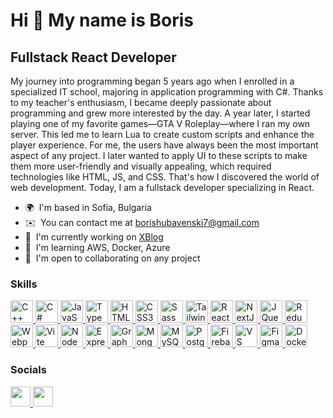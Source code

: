 Hi 👋 My name is Boris
=================================

Fullstack React Developer
-------------------------

My journey into programming began 5 years ago when I enrolled in a specialized IT school, majoring in application programming with C#. Thanks to my teacher's enthusiasm, I became deeply passionate about programming and grew more interested by the day. A year later, I started playing one of my favorite games—GTA V Roleplay—where I ran my own server. This led me to learn Lua to create custom scripts and enhance the player experience. For me, the users have always been the most important aspect of any project. I later wanted to apply UI to these scripts to make them more user-friendly and visually appealing, which required technologies like HTML, JS, and CSS. That's how I discovered the world of web development. Today, I am a fullstack developer specializing in React.

* 🌍  I'm based in Sofia, Bulgaria
* ✉️  You can contact me at [borishubavenski7@gmail.com](mailto:borishubavenski7@gmail.com)
* 🚀  I'm currently working on [XBlog](http://github.com/bhubavenski/XBlog)
* 🧠  I'm learning AWS, Docker, Azure
* 🤝  I'm open to collaborating on any project

### Skills
<!-- Programming -->
<a href="https://docs.microsoft.com/en-us/cpp/?view=msvc-170" target="_blank" rel="noreferrer">
  <img src="https://raw.githubusercontent.com/danielcranney/readme-generator/main/public/icons/skills/cplusplus-colored.svg" width="36" height="36" alt="C++" />
</a>
<a href="https://docs.microsoft.com/en-us/dotnet/csharp/" target="_blank" rel="noreferrer">
  <img src="https://raw.githubusercontent.com/danielcranney/readme-generator/main/public/icons/skills/csharp-colored.svg" width="36" height="36" alt="C#" />
</a>
<a href="https://developer.mozilla.org/en-US/docs/Web/JavaScript" target="_blank" rel="noreferrer">
  <img src="https://raw.githubusercontent.com/danielcranney/readme-generator/main/public/icons/skills/javascript-colored.svg" width="36" height="36" alt="JavaScript" />
</a>
<a href="https://www.typescriptlang.org/" target="_blank" rel="noreferrer">
  <img src="https://raw.githubusercontent.com/danielcranney/readme-generator/main/public/icons/skills/typescript-colored.svg" width="36" height="36" alt="TypeScript" />
</a>

<!-- Web tools -->
<a href="https://developer.mozilla.org/en-US/docs/Glossary/HTML5" target="_blank" rel="noreferrer">
  <img src="https://raw.githubusercontent.com/danielcranney/readme-generator/main/public/icons/skills/html5-colored.svg" width="36" height="36" alt="HTML5" />
</a>
<a href="https://www.w3.org/TR/CSS/#css" target="_blank" rel="noreferrer">
  <img src="https://raw.githubusercontent.com/danielcranney/readme-generator/main/public/icons/skills/css3-colored.svg" width="36" height="36" alt="CSS3" />
</a>
<a href="https://sass-lang.com/" target="_blank" rel="noreferrer">
  <img src="https://raw.githubusercontent.com/danielcranney/readme-generator/main/public/icons/skills/sass-colored.svg" width="36" height="36" alt="Sass" />
</a>
<a href="https://tailwindcss.com/" target="_blank" rel="noreferrer">
  <img src="https://raw.githubusercontent.com/danielcranney/readme-generator/main/public/icons/skills/tailwindcss-colored.svg" width="36" height="36" alt="TailwindCSS" />
</a>

<!-- Frontend Frameworks -->
<a href="https://reactjs.org/" target="_blank" rel="noreferrer">
  <img src="https://raw.githubusercontent.com/danielcranney/readme-generator/main/public/icons/skills/react-colored.svg" width="36" height="36" alt="React" />
</a>
<a href="https://nextjs.org/docs" target="_blank" rel="noreferrer">
  <img src="https://raw.githubusercontent.com/danielcranney/readme-generator/main/public/icons/skills/nextjs-colored-dark.svg" width="36" height="36" alt="NextJs" />
</a>
<a href="https://jquery.com/" target="_blank" rel="noreferrer">
  <img src="https://raw.githubusercontent.com/danielcranney/readme-generator/main/public/icons/skills/jquery-colored.svg" width="36" height="36" alt="JQuery" />
</a>
<a href="https://redux.js.org/" target="_blank" rel="noreferrer">
  <img src="https://raw.githubusercontent.com/danielcranney/readme-generator/main/public/icons/skills/redux-colored.svg" width="36" height="36" alt="Redux" />
</a>

<!-- Build Tools -->
<a href="https://webpack.js.org/" target="_blank" rel="noreferrer">
  <img src="https://raw.githubusercontent.com/danielcranney/readme-generator/main/public/icons/skills/webpack-colored.svg" width="36" height="36" alt="Webpack" />
</a>
<a href="https://vitejs.dev/" target="_blank" rel="noreferrer">
  <img src="https://raw.githubusercontent.com/danielcranney/readme-generator/main/public/icons/skills/vite-colored.svg" width="36" height="36" alt="Vite" />
</a>

<!-- Backend -->
<a href="https://nodejs.org/en/" target="_blank" rel="noreferrer">
  <img src="https://raw.githubusercontent.com/danielcranney/readme-generator/main/public/icons/skills/nodejs-colored.svg" width="36" height="36" alt="NodeJS" />
</a>
<a href="https://expressjs.com/" target="_blank" rel="noreferrer">
  <img src="https://raw.githubusercontent.com/danielcranney/readme-generator/main/public/icons/skills/express-colored-dark.svg" width="36" height="36" alt="Express" />
</a>
<a href="https://graphql.org/" target="_blank" rel="noreferrer">
  <img src="https://raw.githubusercontent.com/danielcranney/readme-generator/main/public/icons/skills/graphql-colored.svg" width="36" height="36" alt="GraphQL" />
</a>

<!-- DB -->
<a href="https://www.mongodb.com/" target="_blank" rel="noreferrer">
  <img src="https://raw.githubusercontent.com/danielcranney/readme-generator/main/public/icons/skills/mongodb-colored.svg" width="36" height="36" alt="MongoDB" />
</a>
<a href="https://www.mysql.com/" target="_blank" rel="noreferrer">
  <img src="https://raw.githubusercontent.com/danielcranney/readme-generator/main/public/icons/skills/mysql-colored.svg" width="36" height="36" alt="MySQL" />
</a>
<a href="https://www.postgresql.org/" target="_blank" rel="noreferrer">
  <img src="https://raw.githubusercontent.com/danielcranney/readme-generator/main/public/icons/skills/postgresql-colored.svg" width="36" height="36" alt="PostgreSQL" />
</a>
<a href="https://firebase.google.com/" target="_blank" rel="noreferrer">
  <img src="https://raw.githubusercontent.com/danielcranney/readme-generator/main/public/icons/skills/firebase-colored.svg" width="36" height="36" alt="Firebase" />
</a>

<!-- tools & DevOps -->
<a href="https://code.visualstudio.com/" target="_blank" rel="noreferrer">
  <img src="https://raw.githubusercontent.com/danielcranney/readme-generator/main/public/icons/skills/visualstudiocode.svg" width="36" height="36" alt="VS Code" />
</a>
<a href="https://www.figma.com/" target="_blank" rel="noreferrer">
  <img src="https://raw.githubusercontent.com/danielcranney/readme-generator/main/public/icons/skills/figma-colored.svg" width="36" height="36" alt="Figma" />
</a>
<a href="https://www.docker.com/" target="_blank" rel="noreferrer">
  <img src="https://raw.githubusercontent.com/danielcranney/readme-generator/main/public/icons/skills/docker-colored.svg" width="36" height="36" alt="Docker" />
</a>

### Socials

<p align="left"> <a href="https://www.github.com/bhubavenski" target="_blank" rel="noreferrer"> <picture> <source media="(prefers-color-scheme: dark)" srcset="https://raw.githubusercontent.com/danielcranney/readme-generator/main/public/icons/socials/github-dark.svg" /> <source media="(prefers-color-scheme: light)" srcset="https://raw.githubusercontent.com/danielcranney/readme-generator/main/public/icons/socials/github.svg" /> <img src="https://raw.githubusercontent.com/danielcranney/readme-generator/main/public/icons/socials/github.svg" width="32" height="32" /> </picture> </a> <a href="https://www.linkedin.com/in/boris-hubavenski" target="_blank" rel="noreferrer"> <picture> <source media="(prefers-color-scheme: dark)" srcset="https://raw.githubusercontent.com/danielcranney/readme-generator/main/public/icons/socials/linkedin-dark.svg" /> <source media="(prefers-color-scheme: light)" srcset="https://raw.githubusercontent.com/danielcranney/readme-generator/main/public/icons/socials/linkedin.svg" /> <img src="https://raw.githubusercontent.com/danielcranney/readme-generator/main/public/icons/socials/linkedin.svg" width="32" height="32" /> </picture> </a></p>


